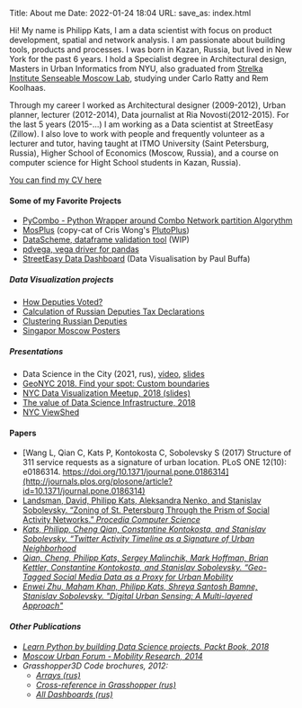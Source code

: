 Title: About me
Date: 2022-01-24 18:04
URL:
save_as: index.html



Hi! My name is Philipp Kats, I am a data scientist with focus on product development, spatial and network analysis. I am passionate about building tools, products and processes. I was born in Kazan, Russia, but lived in New York for the past 6 years. I hold a Specialist degree in Architectural design, Masters in Urban Informatics from NYU, also graduated from [Strelka Institute Senseable Moscow Lab](https://strelka.com/en), studying under Carlo Ratty and Rem Koolhaas. 

Through my career I worked as Architectural designer (2009-2012), Urban planner, lecturer (2012-2014), Data journalist at Ria Novosti(2012-2015). For the last 5 years (2015-...) I am working as a Data scientist at StreetEasy (Zillow). I also love to work with people and frequently volunteer as a lecturer and tutor, having taught at ITMO University (Saint Petersburg, Russia), Higher School of Economics (Moscow, Russia), and a course on computer science for Hight School students in Kazan, Russia).

[You can find my CV here](https://www.dropbox.com/s/vsipveepxasuf6r/cv_website.pdf?dl=0)

#### Some of my Favorite Projects


- [PyCombo - Python Wrapper around Combo Network partition Algorythm](https://github.com/Casyfill/pyCombo)
- [MosPlus](http://casyfill.github.io/mosplus/) (copy-cat of Cris Wong's [PlutoPlus](http://chriswhong.github.io/plutoplus/))
- [DataScheme, dataframe validation tool](https://github.com/Casyfill/dataschema) (WIP)
- [pdvega, vega driver for pandas](https://github.com/altair-viz/pdvega)
- [StreetEasy Data Dashboard](https://streeteasy.com/blog/data-dashboard/) (Data Visualisation by Paul Buffa)

##### Data Visualization projects
- [How Deputies Voted?](missing)
- [Calculation of Russian Deputies Tax Declarations](missing)
- [Clustering Russian Deputies](missing)
- [Singapor Moscow Posters](missing)


##### Presentations
- Data Science in the City (2021, rus), [video](https://www.youtube.com/watch?v=uOK_8GPEF8s&t=3319s), [slides](https://docs.google.com/presentation/d/1C4REa8XPzuK1u5fft1TpU5ZhbLYv_2P7XH1hnBMlGJU/edit?usp=drive_web&ouid=102999697463608357609)
- [GeoNYC 2018. Find your spot: Custom boundaries](https://docs.google.com/presentation/d/1SECOPRQB4gmTur-L67Q9TGDOBC7o5o-IJVgDdb1kDek/edit?usp=sharing)
- [NYC Data Visualization Meetup, 2018 (slides)](https://docs.google.com/presentation/d/1kc4VsezCkqwyPURjf3Hhp8pxO1cqGmJaXmm4QmPEH7g/edit?usp=sharing)
- [The value of Data Science Infrastructure, 2018](https://docs.google.com/presentation/d/1OmNIuGDNARkMqPhO2SMqEzl5DBNXzoYWxVqgyjr1a0s/edit?usp=sharing)
- [NYC ViewShed](missing)










#### Papers
- [Wang L, Qian C, Kats P, Kontokosta C, Sobolevsky S (2017) Structure of 311 service requests as a signature of urban location. PLoS ONE 12(10): e0186314. https://doi.org/10.1371/journal.pone.0186314](http://journals.plos.org/plosone/article?id=10.1371/journal.pone.0186314)
- [Landsman, David, Philipp Kats, Aleksandra Nenko, and Stanislav Sobolevsky. “Zoning of St. Petersburg Through the Prism of Social Activity Networks.” <i>Procedia Computer Science](missing)
- [Kats, Philipp, Cheng Qian, Constantine Kontokosta, and Stanislav Sobolevsky. “Twitter Activity Timeline as a Signature of Urban Neighborhood](https://arxiv.org/abs/1707.06122)
- [Qian, Cheng, Philipp Kats, Sergey Malinchik, Mark Hoffman, Brian Kettler, Constantine Kontokosta, and Stanislav Sobolevsky. “Geo-Tagged Social Media Data as a Proxy for Urban Mobility]()
- [Enwei Zhu, Maham Khan, Philipp Kats, Shreya Santosh Bamne, Stanislav Sobolevsky. "Digital Urban Sensing: A Multi-layered Approach"](https://arxiv.org/abs/1809.01280)

#### Other Publications
- [Learn Python by building Data Science projects. Packt Book, 2018](https://www.amazon.com/Learn-Python-Building-Science-Applications/dp/1789535360)
- [Moscow Urban Forum - Mobility Research, 2014](https://cdn.habidatum.com/Muscovites_Motions_report_ff63ef0601/Muscovites+Motions_report.pdf_Muscovites_Motions_report_ff63ef0601.pdf)
- Grasshopper3D Code brochures, 2012:
  - [Arrays (rus)](https://app.box.com/file/728833252)
  - [Cross-reference in Grasshopper (rus)](https://app.box.com/file/3319283318?s=1ij9sezypnb96vw7cafy)
  - [All Dashboards (rus)](https://app.box.com/file/462740724)

